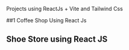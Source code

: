 Projects using ReactJs + Vite and Tailwind Css

##1 Coffee Shop Using React Js 

## Shoe Store using React JS
